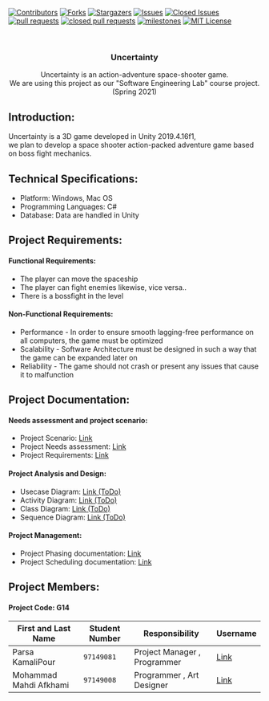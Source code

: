 [![Contributors][contributors-shield]][contributors-url]
[![Forks][forks-shield]][forks-url]
[![Stargazers][stars-shield]][stars-url]
[![Issues][issues-shield]][issues-url]
[![Closed Issues][issues-closed-shield]][issues-closed-url]
[![pull requests][pull-req-shield]][pull-req-url]
[![closed pull requests][pull-closed-shield]][pull-closed-url]
[![milestones][milestones-shield]][milestones-url]
[![MIT License][license-shield]][license-url]


<!-- PROJECT LOGO -->
<br />
<p align="center">
  
  <h3 align="center">Uncertainty</h3>

  <p align="center">
    Uncertainty is an action-adventure space-shooter game.
    <br />
    We are using this project as our "Software Engineering Lab" course project.
    <br />
    (Spring 2021)


## Introduction:  
Uncertainty is a 3D game developed in Unity 2019.4.16f1,  
we plan to develop a space shooter action-packed adventure game based on boss fight mechanics.  


## Technical Specifications:  
- Platform: Windows, Mac OS  
- Programming Languages: C#
- Database: Data are handled in Unity



## Project Requirements:  
#### Functional Requirements:  
- The player can move the spaceship
- The player can fight enemies likewise, vice versa..
- There is a bossfight in the level

#### Non-Functional Requirements:  
- Performance - In order to ensure smooth lagging-free performance on all computers, the game must be optimized
- Scalability - Software Architecture must be designed in such a way that the game can be expanded later on
- Reliability - The game should not crash or present any issues that cause it to malfunction


## Project Documentation:  

#### Needs assessment and project scenario:  
- Project Scenario: [Link](Documentation/SCENARIO.md)
- Project Needs assessment: [Link](Documentation/NEEDS_ASSESSMENT.md)  
- Project Requirements: [Link](Documentation/Requirements.md)
#### Project Analysis and Design:
- Usecase Diagram: [Link (ToDo)]()
- Activity Diagram: [Link (ToDo)]()
- Class Diagram: [Link (ToDo)]()
- Sequence Diagram: [Link (ToDo)]()  

#### Project Management:  
- Project Phasing documentation: [Link](Documentation/Phasing.md) 
- Project Scheduling documentation: [Link](Documentation/Project_Scheduling.md) 


## Project Members:  
#### Project Code: G14

First and Last Name | Student Number | Responsibility | Username
--- | --- | --- | ---
Parsa KamaliPour | `97149081` | Project Manager , Programmer | [Link](https://github.com/benymaxparsa)
Mohammad Mahdi Afkhami | `97149008` | Programmer , Art Designer | [Link](https://github.com/mohmehdi)





<!-- MARKDOWN LINKS & IMAGES -->
<!-- https://www.markdownguide.org/basic-syntax/#reference-style-links -->
[contributors-shield]: https://img.shields.io/github/contributors/Null-References/Uncertainty?style=for-the-badge
[contributors-url]: https://github.com/Null-References/Uncertainty/graphs/contributors
[forks-shield]: https://img.shields.io/github/forks/Null-References/Uncertainty?style=for-the-badge
[forks-url]: https://github.com/Null-References/Uncertainty/network/members
[stars-shield]: https://img.shields.io/github/stars/Null-References/Uncertainty?style=for-the-badge
[stars-url]: https://github.com/Null-References/Uncertainty/stargazers
[issues-shield]: https://img.shields.io/github/issues/Null-References/Uncertainty?style=for-the-badge
[issues-url]: https://github.com/Null-References/Uncertainty/issues
[issues-closed-shield]: https://img.shields.io/github/issues-closed/Null-References/Uncertainty?style=for-the-badge
[issues-closed-url]: https://github.com/Null-References/Uncertainty/issues?q=is%3Aissue+is%3Aclosed
[pull-req-shield]: https://img.shields.io/github/issues-pr/Null-References/Uncertainty?style=for-the-badge
[pull-req-url]: https://github.com/Null-References/Uncertainty/pulls
[pull-closed-shield]: https://img.shields.io/github/issues-pr-closed/Null-References/Uncertainty?style=for-the-badge
[pull-closed-url]: https://github.com/Null-References/Uncertainty/pulls?q=is%3Apr+is%3Aclosed
[milestones-shield]: https://img.shields.io/github/milestones/all/Null-References/Uncertainty?style=for-the-badge
[milestones-url]: https://github.com/Null-References/Uncertainty/milestones
[license-shield]: https://img.shields.io/github/license/Null-References/Uncertainty?style=for-the-badge
[license-url]: https://github.com/Null-References/Uncertainty/blob/main/LICENSE
